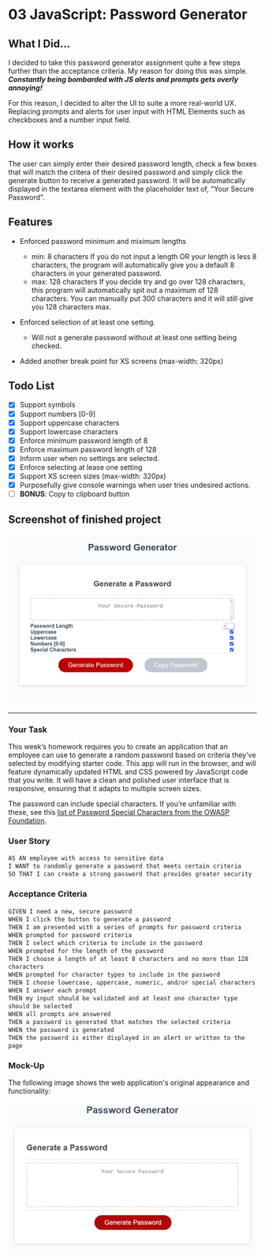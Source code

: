 # 03 JavaScript: Password Generator

## What I Did...
I decided to take this password generator assignment quite a few steps further than the acceptance criteria. My reason for doing this was simple. ___Constantly being bombarded with JS alerts and prompts gets overly annoying!___

For this reason, I decided to alter the UI to suite a more real-world UX. Replacing prompts and alerts for user input with HTML Elements such as checkboxes and a number input field.

## How it works

The user can simply enter their desired password length, check a few boxes that will match the critera of their desired password and simply click the generate button to receive a generated password. It will be automatically displayed in the textarea element with the placeholder text of, "Your Secure Password".

## Features
- Enforced password minimum and miximum lengths
  - min: 8 characters
  If you do not input a length OR your length is less 8 characters, the program will automatically give you a default 8 characters in your generated password.
  - max: 128 characters
  If you decide try and go over 128 characters, this program will automatically spit out a maximum of 128 characters. You can manually put 300 characters and it will still give you 128 characters max.

- Enforced selection of at least one setting.
  - Will not a generate password without at least one setting being checked.
- Added another break point for XS screens (max-width: 320px)

## Todo List
 - [x] Support symbols
 - [x] Support numbers [0-9]
 - [x] Support uppercase characters
 - [x] Support lowercase characters
 - [x] Enforce minimum password length of 8
 - [x] Enforce maximum password length of 128
 - [x] Inform user when no settings are selected.
 - [x] Enforce selecting at lease one setting
 - [x] Support XS screen sizes (max-width: 320px)
 - [x] Purposefully give console warnings when user tries undesired actions.
 - [ ] **BONUS**: Copy to clipboard button

## Screenshot of finished project
![](./screenshot/Screenshot_from_2020-11-08_01-59-15.png)

---

### Your Task

This week’s homework requires you to create an application that an employee can use to generate a random password based on criteria they’ve selected by modifying starter code. This app will run in the browser, and will feature dynamically updated HTML and CSS powered by JavaScript code that you write. It will have a clean and polished user interface that is responsive, ensuring that it adapts to multiple screen sizes.

The password can include special characters. If you’re unfamiliar with these, see this [list of Password Special Characters from the OWASP Foundation](https://www.owasp.org/index.php/Password_special_characters).

### User Story

```
AS AN employee with access to sensitive data
I WANT to randomly generate a password that meets certain criteria
SO THAT I can create a strong password that provides greater security
```

### Acceptance Criteria

```
GIVEN I need a new, secure password
WHEN I click the button to generate a password
THEN I am presented with a series of prompts for password criteria
WHEN prompted for password criteria
THEN I select which criteria to include in the password
WHEN prompted for the length of the password
THEN I choose a length of at least 8 characters and no more than 128 characters
WHEN prompted for character types to include in the password
THEN I choose lowercase, uppercase, numeric, and/or special characters
WHEN I answer each prompt
THEN my input should be validated and at least one character type should be selected
WHEN all prompts are answered
THEN a password is generated that matches the selected criteria
WHEN the password is generated
THEN the password is either displayed in an alert or written to the page
```

### Mock-Up

The following image shows the web application's original appearance and functionality:

![password generator demo](./assignment/Assets/03-javascript-homework-demo.png)
